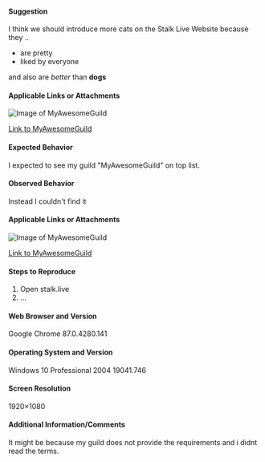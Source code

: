 <!-- Use this template for general feedback and suggestions -->
<!-- ------------------------------------------------------ -->
<!-- Example title: Add feature X -->

#### Suggestion

I think we should introduce more cats on the Stalk Live Website because they ..

- are pretty
- liked by everyone

and also are *better* than **dogs**

#### Applicable Links or Attachments

![Image of MyAwesomeGuild](https://stalk.live/assets/img/logo.png)

[Link to MyAwesomeGuild](https://stalk.live/guilds/721583806678827049)



<!-- ------------------------------------------------------ -->

<!-- Use this template for reporting bugs -->
<!-- ------------------------------------ -->
<!-- Example title: Error on guild page -->

#### Expected Behavior

I expected to see my guild "MyAwesomeGuild" on top list.

#### Observed Behavior

Instead I couldn't find it

#### Applicable Links or Attachments

![Image of MyAwesomeGuild](https://stalk.live/assets/img/logo.png)

[Link to MyAwesomeGuild](https://stalk.live/guilds/721583806678827049)

#### Steps to Reproduce

1. Open stalk.live
2. ...

#### Web Browser and Version

Google Chrome 87.0.4280.141

#### Operating System and Version

Windows 10 Professional 2004 19041.746

#### Screen Resolution

1920×1080

#### Additional Information/Comments

It might be because my guild does not provide the requirements and i didnt read the terms.
